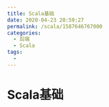 ```yaml
---
title: Scala基础
date: 2020-04-23 20:59:27
permalink: /scala/1587646767000
categories: 
  - 后端
  - Scala
tags: 
  - 
---
```

# Scala基础
